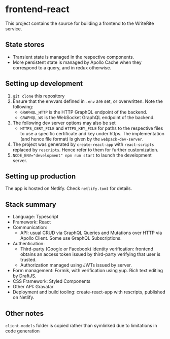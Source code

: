 # frontend-react

This project contains the source for building a frontend to the
WriteRite service.

## State stores

* Transient state is managed in the respective components.
* More persistent state is managed by Apollo Cache when they correspond
  to a query, and in redux otherwise.

## Setting up development

1. `git clone` this repository
2. Ensure that the envvars defined in `.env` are set, or overwritten. Note the following:
   * `GRAPHQL_HTTP` is the HTTP GraphQL endpoint of the backend.
   * `GRAPHQL_WS` is the WebSocket GraphQL endpoint of the backend.
3. The following dev server options may also be set
   * `HTTPS_CERT_FILE` and `HTTPS_KEY_FILE` for paths to the respective files to use a specific certificate and key under https. The implementation (and hence file format) is given by the `webpack-dev-server`.
4. The project was generated by `create-react-app` with `react-scripts` replaced by `rescripts`. Hence refer to them for further customization.
5. `NODE_ENV="development" npm run start` to launch the development server.

## Setting up production

The app is hosted on Netlify. Check `netlify.toml` for details.

## Stack summary

* Language: Typescript
* Framework: React
* Communication:
  * API: usual CRUD via GraphQL Queries and Mutations over HTTP via Apollo Client. Some use GraphQL Subscriptions.
* Authentication:
  * Third-party (Google or Facebook) identity verification: frontend obtains an access token issued by third-party verifying that user is trusted.
  * Authorization managed using JWTs issued by server.
* Form management: Formik, with verification using yup. Rich text editing by DraftJS.
* CSS Framework: Styled Components
* Other API: Gravatar
* Deployment and build tooling: create-react-app with rescripts, published on Netlify.

## Other notes

`client-models` folder is copied rather than symlinked due to limitations in code generation

